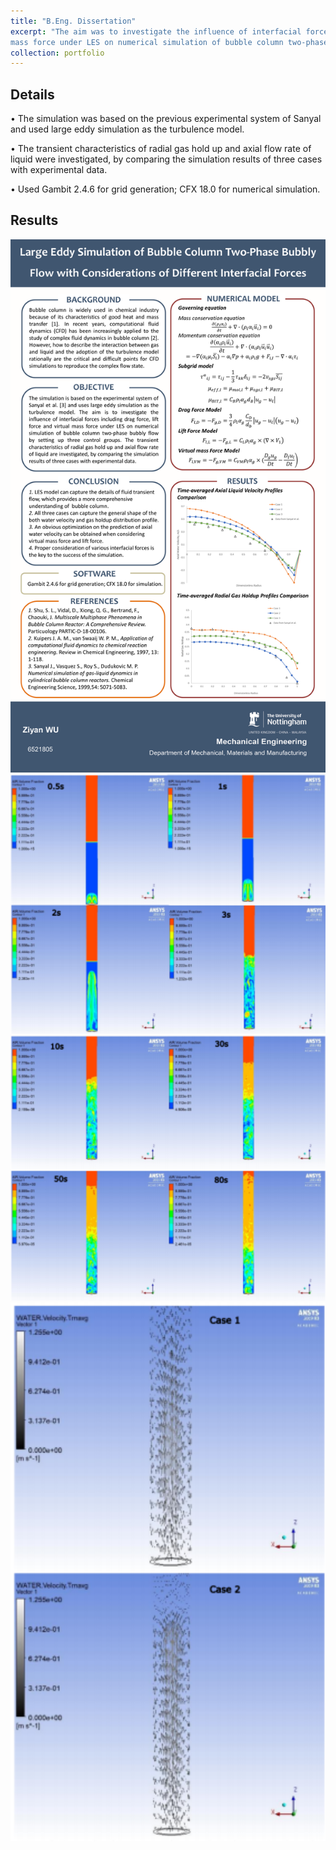 ```yaml
---
title: "B.Eng. Dissertation"
excerpt: "The aim was to investigate the influence of interfacial forces including drag force, lift force and virtual 
mass force under LES on numerical simulation of bubble column two-phase bubbly flow."
collection: portfolio
---
```


## Details
• The simulation was based on the previous experimental system of Sanyal and used large eddy simulation as the turbulence model. 

• The transient characteristics of radial gas hold up and axial flow rate of liquid were investigated, by comparing the simulation results of three cases with experimental data.

• Used Gambit 2.4.6 for grid generation; CFX 18.0 for numerical simulation.

## Results
<img src='/images/portfolios/beng_result1.png' width='600'>
<img src='/images/portfolios/beng_result2.png' width='600'>
<img src='/images/portfolios/beng_result3.png' width='600'>
<img src='/images/portfolios/beng_result4.png' width='600'>
